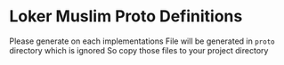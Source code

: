 # Loker Muslim Proto Definitions

Please generate on each implementations
File will be generated in `proto` directory which is ignored
So copy those files to your project directory